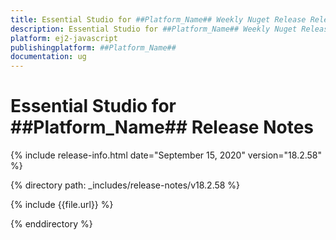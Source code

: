```yaml
---
title: Essential Studio for ##Platform_Name## Weekly Nuget Release Release Notes  
description: Essential Studio for ##Platform_Name## Weekly Nuget Release Release Notes  
platform: ej2-javascript
publishingplatform: ##Platform_Name##
documentation: ug
---
```


# Essential Studio for  ##Platform_Name##  Release Notes  

{% include release-info.html date="September 15, 2020"   version="18.2.58"  %} 

{% directory path: _includes/release-notes/v18.2.58 %}

{% include {{file.url}} %}

{% enddirectory %}
